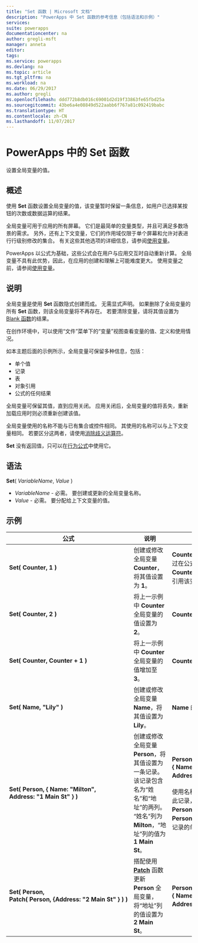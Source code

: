 ```yaml
---
title: "Set 函数 | Microsoft 文档"
description: "PowerApps 中 Set 函数的参考信息（包括语法和示例）"
services: 
suite: powerapps
documentationcenter: na
author: gregli-msft
manager: anneta
editor: 
tags: 
ms.service: powerapps
ms.devlang: na
ms.topic: article
ms.tgt_pltfrm: na
ms.workload: na
ms.date: 06/29/2017
ms.author: gregli
ms.openlocfilehash: ddd772b8db016c69001d2d19f33863fe65fbd25a
ms.sourcegitcommit: 43be6a4e08849d522aabb6f767a81c092419babc
ms.translationtype: HT
ms.contentlocale: zh-CN
ms.lasthandoff: 11/07/2017
---
```

# <a name="set-function-in-powerapps"></a>PowerApps 中的 Set 函数
设置全局变量的值。

## <a name="overview"></a>概述
使用 **Set** 函数设置全局变量的值，该变量暂时保留一条信息，如用户已选择某按钮的次数或数据运算的结果。  

全局变量可用于应用的所有屏幕。  它们是最简单的变量类型，并且可满足多数场景的需求。  另外，还有上下文变量，它们的作用域仅限于单个屏幕和允许对表进行行级别修改的集合。  有关这些其他选项的详细信息，请参阅[使用变量](../working-with-variables.md)。

PowerApps 以公式为基础，这些公式会在用户与应用交互时自动重新计算。  全局变量不具有此优势，因此，在应用的创建和理解上可能难度更大。  使用变量之前，请参阅[使用变量](../working-with-variables.md)。

## <a name="description"></a>说明
全局变量是使用 **Set** 函数隐式创建而成。  无需显式声明。  如果删除了全局变量的所有 **Set** 函数，则该全局变量将不再存在。  若要清除变量，请将其值设置为 [Blank 函数](function-blank.md)的结果。 

在创作环境中，可以使用“文件”菜单下的“变量”视图查看变量的值、定义和使用情况。 

如本主题后面的示例所示，全局变量可保留多种信息，包括：

* 单个值
* 记录
* 表
* 对象引用
* 公式的任何结果

全局变量可保留其值，直到应用关闭。  应用关闭后，全局变量的值将丢失，重新加载应用时则必须重新创建该值。

全局变量使用的名称不能与已有集合或控件相同。  其使用的名称可以与上下文变量相同。  若要区分这两者，请使用[消除歧义运算符](operators.md#disambiguation-operator)。

**Set** 没有返回值，只可以在[行为公式](../working-with-formulas-in-depth.md#behavior-formulas)中使用它。

## <a name="syntax"></a>语法
**Set**( *VariableName*, *Value* )

* *VariableName* - 必需。  要创建或更新的全局变量名称。
* *Value* - 必需。  要分配给上下文变量的值。

## <a name="examples"></a>示例
| 公式 | 说明 | 结果 |
| --- | --- | --- |
| **Set(&nbsp;Counter,&nbsp;1&nbsp;)** |创建或修改全局变量 **Counter**，将其值设置为 **1**。 |**Counter** 的值为 **1**。 可通过在公式中使用名称 **Counter** 来在任意屏幕上引用该变量。 |
| **Set(&nbsp;Counter,&nbsp;2&nbsp;)** |将上一示例中 **Counter** 全局变量的值设置为 **2**。 |**Counter** 的值为 **2**。 |
| **Set(&nbsp;Counter,&nbsp;Counter + 1&nbsp;)** |将上一示例中 **Counter** 全局变量的值增加至 **3**。 |**Counter** 的值为 **3**。 |
| **Set(&nbsp;Name,&nbsp;"Lily" )** |创建或修改全局变量 **Name**，将其值设置为 **Lily**。 |**Name** 的值为 **Lily**。 |
| **Set(&nbsp;Person,&nbsp;{&nbsp;Name:&nbsp;"Milton", Address:&nbsp;"1&nbsp;Main&nbsp;St"&nbsp;} )** |创建或修改全局变量 **Person**，将其值设置为一条记录。 该记录包含名为“姓名”和“地址”的两列。 “姓名”列为 **Milton**，“地址”列的值为 **1 Main St**。 |**Person** 的值为记录 **{&nbsp;Name:&nbsp;"Milton", Address:&nbsp;"1&nbsp;Main&nbsp;St"&nbsp;}**。<br><br>使用名称 **Person** 整体引用此记录，或使用 **Person.Name** 或 **Person.Address** 引用此记录的单个列。 |
| **Set(&nbsp;Person, Patch(&nbsp;Person,&nbsp;{Address:&nbsp;"2&nbsp;Main&nbsp;St"&nbsp;}&nbsp;)&nbsp;)** |搭配使用 **[Patch](function-patch.md)** 函数更新 **Person** 全局变量，将“地址”列的值设置为 **2 Main St**。 |**Person** 现在的值为记录 **{&nbsp;Name:&nbsp;"Milton", Address:&nbsp;"2&nbsp;Main&nbsp;St"&nbsp;}**。 |

